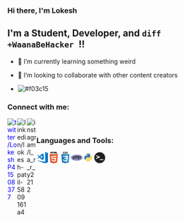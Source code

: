 ### Hi there, I'm Lokesh 

## I'm a Student, Developer, and ```diff +WaanaBeHacker ```!!

- 🌱 I’m currently learning something weird
- 👯 I’m looking to collaborate with other content creators

- ![#f03c15](https://via.placeholder.com/15/f03c15/000000?text=+) 
### Connect with me:

[<img align="left" alt="twitter/LokeshP41508377" width="22px" style="color:blue" src="https://cdn.jsdelivr.net/npm/simple-icons@v3/icons/twitter.svg" />][twitter]
[<img align="left" alt="linkedin/lokesh-patil-5809161a4" width="22px" src="https://cdn.jsdelivr.net/npm/simple-icons@v3/icons/linkedin.svg" />][linkedin]
[<img align="left" alt="instagram/l_a_r_r_y2212" width="22px" src="https://cdn.jsdelivr.net/npm/simple-icons@v3/icons/instagram.svg" />][instagram]

<br />


### Languages and Tools:

<img align="left" alt="Visual Studio Code" width="26px" src="https://raw.githubusercontent.com/github/explore/80688e429a7d4ef2fca1e82350fe8e3517d3494d/topics/visual-studio-code/visual-studio-code.png" />
<img align="left" alt="HTML5" width="26px" src="https://raw.githubusercontent.com/github/explore/80688e429a7d4ef2fca1e82350fe8e3517d3494d/topics/html/html.png" />
<img align="left" alt="CSS3" width="26px" src="https://raw.githubusercontent.com/github/explore/80688e429a7d4ef2fca1e82350fe8e3517d3494d/topics/css/css.png" />
<img align="left" alt="PHP" width="26px" src="https://raw.githubusercontent.com/github/explore/80688e429a7d4ef2fca1e82350fe8e3517d3494d/topics/php/php.png" />
<img align="left" alt="python" width="26px" src="https://raw.githubusercontent.com/github/explore/80688e429a7d4ef2fca1e82350fe8e3517d3494d/topics/python/python.png" />
<img align="left" alt="Terminal" width="26px" src="https://raw.githubusercontent.com/github/explore/80688e429a7d4ef2fca1e82350fe8e3517d3494d/topics/terminal/terminal.png" />

<br />
<br />

[twitter]: https://twitter.com/LokeshP41508377
[instagram]: https://www.instagram.com/l_a_r_r_y2212/
[linkedin]: https://www.linkedin.com/in/lokesh-patil-5809161a4/
